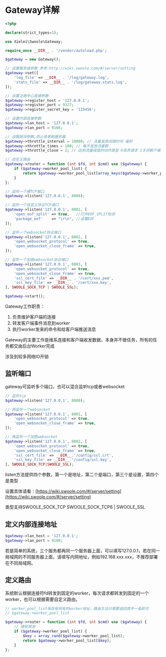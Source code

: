 # Gateway详解

```php
<?php

declare(strict_types=1);

use Xielei\Swoole\Gateway;

require_once __DIR__ . '/vendor/autoload.php';

$gateway = new Gateway();

// 设置服务端参数 参考:http://wiki.swoole.com/#/server/setting
$gateway->set([
    'log_file' => __DIR__ . '/log/gateway.log',
    'stats_file' => __DIR__ . '/log/gateway.stats.log',
]);

// 设置注册中心连接参数
$gateway->register_host = '127.0.0.1';
$gateway->register_port = 9327;
$gateway->register_secret_key = '123456';

// 设置内部连接参数
$gateway->lan_host = '127.0.0.1';
$gateway->lan_port = 9108;

// 设置限流参数,防止恶意刷服务器
$gateway->throttle_interval = 10000; // 流量发放间隔时间 毫秒
$gateway->throttle_times = 100; // 每次发放流量数
$gateway->throttle_close = 2; // 达到流量阈值的动作类型 0丢弃请求 1关闭客户端 2强制关闭客户端

// 自定义路由
$gateway->router = function (int $fd, int $cmd) use ($gateway) {
    if ($gateway->worker_pool_list) {
        return $gateway->worker_pool_list[array_keys($gateway->worker_pool_list)[$fd % count($gateway->worker_pool_list)]];
    }
};

// 监听一个裸TCP端口
$gateway->listen('127.0.0.1', 8000);

// 监听一个自定义协议TCP端口
$gateway->listen('127.0.0.1', 8001, [
    'open_eof_split' => true,   //打开EOF_SPLIT检测
    'package_eof'    => "\r\n", //设置EOF
]);

// 监听一个websocket协议端口
$gateway->listen('127.0.0.1', 8002, [
    'open_websocket_protocol' => true,
    'open_websocket_close_frame' => true,
]);

// 监听一个加密websocket协议端口
$gateway->listen('127.0.0.1', 8003, [
    'open_websocket_protocol' => true,
    'open_websocket_close_frame' => true,
    'ssl_cert_file' => __DIR__ . '/cert/xxx.pem',
    'ssl_key_file' => __DIR__ . '/cert/xxx.key',
], SWOOLE_SOCK_TCP | SWOOLE_SSL);

$gateway->start();

```

Gateway工作职责：

1. 负责维护客户端的连接
2. 转发客户端事件消息到worker
3. 执行worker发来的命令和给客户端推送消息

Gateway的主要工作是维系连接和客户端收发数据，本身并不做任务，所有的任务都交由后台Worker完成

涉及到较多网络IO开销

## 监听端口

gateway可监听多个端口，也可以混合监听tcp或者websocket

``` php
// 监听tcp
$gateway->listen('127.0.0.1', 8000);

// 再监听一个websocket
$gateway->listen('127.0.0.1', 8001, [
    'open_websocket_protocol' => true,
    'open_websocket_close_frame' => true,
]);

// 再监听一个加密websocket
$gateway->listen('127.0.0.1', 8002, [
    'open_websocket_protocol' => true,
    'open_websocket_close_frame' => true,
    'ssl_cert_file' => __DIR__.'/config/ssl.crt',
    'ssl_key_file' => __DIR__.'/config/ssl.key',
], SWOOLE_SOCK_TCP|SWOOLE_SSL);
```

listen方法提供四个参数，第一个是地址，第二个是端口，第三个是设置，第四个是类型

设置具体请看：[https://wiki.swoole.com/#/server/setting](https://wiki.swoole.com/#/server/setting)

类型支持SWOOLE_SOCK_TCP SWOOLE_SOCK_TCP6 | SWOOLE_SSL

## 定义内部连接地址

``` php
$gateway->lan_host = '127.0.0.1';
$gateway->lan_port = 9108;
```

若是简单的系统，三个服务都再同一个服务器上面，可以填写127.0.0.1，若在同一局域网的不同服务器上面，请填写内网地址，例如192.168.xxx.xxx，不推荐部署在不同局域网。

## 定义路由

系统默认根据连接符fd转发到固定的worker，每次请求都转发到固定的一个worker，也可以根据需要自定义路由。

``` php
// worker_pool_list保存有所有的worker地址，路由方法只需要返回其中一条即可
// $gateway->worker_pool_list

$gateway->router = function (int $fd, int $cmd) use ($gateway) {
    // 随机转发
    if ($gateway->worker_pool_list) {
        $key = array_rand($gateway->worker_pool_list);
        return $gateway->worker_pool_list[$key];
    }
};
```
